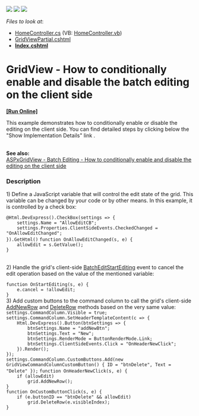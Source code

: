 <!-- default badges list -->
![](https://img.shields.io/endpoint?url=https://codecentral.devexpress.com/api/v1/VersionRange/128549835/14.1.6%2B)
[![](https://img.shields.io/badge/Open_in_DevExpress_Support_Center-FF7200?style=flat-square&logo=DevExpress&logoColor=white)](https://supportcenter.devexpress.com/ticket/details/T150965)
[![](https://img.shields.io/badge/📖_How_to_use_DevExpress_Examples-e9f6fc?style=flat-square)](https://docs.devexpress.com/GeneralInformation/403183)
<!-- default badges end -->
<!-- default file list -->
*Files to look at*:

* [HomeController.cs](./CS/Sample/Controllers/HomeController.cs) (VB: [HomeController.vb](./VB/Sample/Controllers/HomeController.vb))
* [GridViewPartial.cshtml](./CS/Sample/Views/Home/GridViewPartial.cshtml)
* **[Index.cshtml](./CS/Sample/Views/Home/Index.cshtml)**
<!-- default file list end -->
# GridView - How to conditionally enable and disable the batch editing on the client side
<!-- run online -->
**[[Run Online]](https://codecentral.devexpress.com/t150965)**
<!-- run online end -->


<p>This example demonstrates how to conditionally enable or disable the editing on the client side. You can find detailed steps by clicking below the "Show Implementation Details" link .<br><br></p>
<p><strong>See also:<br></strong><a href="https://www.devexpress.com/Support/Center/p/T150957">ASPxGridView - Batch Editing - How to conditionally enable and disable the editing on the client side</a></p>


<h3>Description</h3>

<p>1) Define a JavaScript variable that will control the edit state of the grid. This variable can be changed by your code or by other means. In this example, it is controlled by a check box:</p>
<code lang="cs">@Html.DevExpress().CheckBox(settings =&gt; {
    settings.Name = "AllowEditCB";
    settings.Properties.ClientSideEvents.CheckedChanged = "OnAllowEditChanged";
}).GetHtml()</code>
<code lang="js">function OnAllowEditChanged(s, e) {
    allowEdit = s.GetValue();
}</code>
<p><br>2) Handle the grid's client-side <a href="https://documentation.devexpress.com/#AspNet/DevExpressWebASPxGridViewScriptsASPxClientGridView_BatchEditStartEditingtopic">BatchEditStartEditing</a> event to cancel the edit operation based on the value of the mentioned variable:</p>
<code lang="js">function OnStartEditing(s, e) {
    e.cancel = !allowEdit;
}</code>
<br>3) Add custom buttons to the command column to call the grid's client-side <a href="https://documentation.devexpress.com/#AspNet/DevExpressWebASPxGridViewScriptsASPxClientGridView_AddNewRowtopic">AddNewRow</a> and <a href="https://documentation.devexpress.com/#AspNet/DevExpressWebASPxGridViewScriptsASPxClientGridView_DeleteRowtopic">DeleteRow</a> methods based on the very same value:<br>
<code lang="cs">settings.CommandColumn.Visible = true;
settings.CommandColumn.SetHeaderTemplateContent(c =&gt; {
    Html.DevExpress().Button(btnSettings =&gt; {
        btnSettings.Name = "addNewBtn";
        btnSettings.Text = "New";
        btnSettings.RenderMode = ButtonRenderMode.Link;
        btnSettings.ClientSideEvents.Click = "OnHeaderNewClick";                
    }).Render();
});
settings.CommandColumn.CustomButtons.Add(new GridViewCommandColumnCustomButton() { ID = "btnDelete", Text = "Delete" });</code>
<code lang="js">function OnHeaderNewClick(s, e) {
    if (allowEdit)
        grid.AddNewRow();
}
function OnCustomButtonClick(s, e) {
    if (e.buttonID == "btnDelete" &amp;&amp; allowEdit)
        grid.DeleteRow(e.visibleIndex);
}</code>
<p>&nbsp;</p>

<br/>


